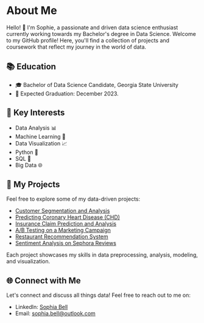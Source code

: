 # About Me

Hello! 👋 I'm Sophie, a passionate and driven data science enthusiast currently working towards my Bachelor's degree in Data Science. Welcome to my GitHub profile! Here, you'll find a collection of projects and coursework that reflect my journey in the world of data.

## 📚 Education

- 🎓 Bachelor of Data Science Candidate, Georgia State University
- 📅 Expected Graduation: December 2023.

## 🌟 Key Interests

- Data Analysis 📊
- Machine Learning 🤖
- Data Visualization 📈
- Python 🐍
- SQL 📜
- Big Data 🌐

## 📁 My Projects

Feel free to explore some of my data-driven projects:

- [Customer Segmentation and Analysis](https://github.com/Sophie-Bell/Customer-Segmentation-and-Analysis)
- [Predicting Coronary Heart Disease (CHD)](https://github.com/Sophie-Bell/Predicting-CHD/tree/main)
- [Insurance Claim Prediction and Analysis](Project_3_Link)
- [A/B Testing on a Marketing Campaign](https://github.com/Sophie-Bell/A-B-Testing)
- [Restaurant Recommendation System](https://github.com/Sophie-Bell/Restaurant-Recommendation-)
- [Sentiment Analysis on Sephora Reviews](https://github.com/Sophie-Bell/Sentiment-Analysis-on-Sephora-Reviews)

Each project showcases my skills in data preprocessing, analysis, modeling, and visualization.

## 🌐 Connect with Me 

Let's connect and discuss all things data! Feel free to reach out to me on:

- LinkedIn: [Sophia Bell](https://www.linkedin.com/in/sophie-bell52/)
- Email: sophia.bell@outlook.com
